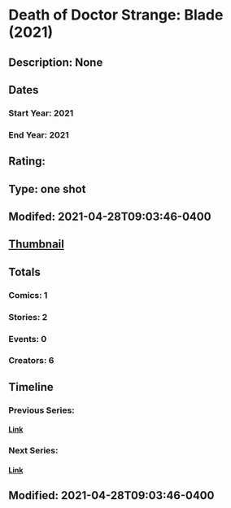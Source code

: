 # Death of Doctor Strange: Blade (2021)
## Description: None
## Dates
### Start Year: 2021
### End Year: 2021
## Rating: 
## Type: one shot
## Modifed: 2021-04-28T09:03:46-0400
## [Thumbnail](http://i.annihil.us/u/prod/marvel/i/mg/b/40/image_not_available.jpg)
## Totals
### Comics: 1
### Stories: 2
### Events: 0
### Creators: 6
## Timeline
### Previous Series: 
#### [Link]()
### Next Series: 
#### [Link]()
## Modified: 2021-04-28T09:03:46-0400